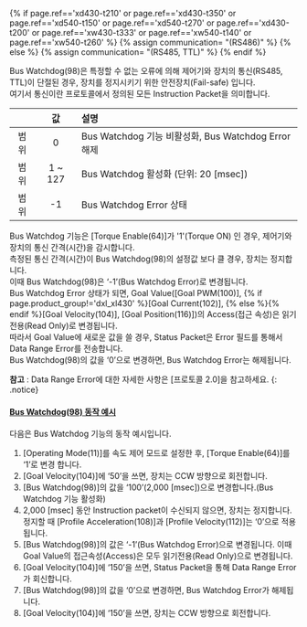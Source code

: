 {% if page.ref=='xd430-t210' or page.ref=='xd430-t350' or page.ref=='xd540-t150' or page.ref=='xd540-t270' or page.ref=='xd430-t200' or page.ref=='xw430-t333' or page.ref=='xw540-t140' or page.ref=='xw540-t260' %}
{% assign communication= "(RS486)" %}
{% else %}
{% assign communication= "(RS485, TTL)" %}
{% endif %}

Bus Watchdog(98)은 특정할 수 없는 오류에 의해 제어기와 장치의 통신(RS485, TTL)이 단절된 경우, 장치를 정지시키기 위한 안전장치(Fail-safe) 입니다.  
여기서 통신이란 프로토콜에서 정의된 모든 Instruction Packet을 의미합니다.

|      |   값    | 설명                                                |
|:----:|:-------:|:----------------------------------------------------|
| 범위 |    0    | Bus Watchdog 기능 비활성화, Bus Watchdog Error 해제 |
| 범위 | 1 ~ 127 | Bus Watchdog 활성화 (단위: 20 [msec])               |
| 범위 |   -1    | Bus Watchdog Error 상태                             |

Bus Watchdog 기능은 [Torque Enable(64)]가 '1'(Torque ON) 인 경우, 제어기와 장치의 통신 간격(시간)을 감시합니다.  
측정된 통신 간격(시간)이 Bus Watchdog(98)의 설정값 보다 클 경우, 장치는 정지합니다.  
이때 Bus Watchdog(98)은 ‘-1’(Bus Watchdog Error)로 변경됩니다.  
Bus Watchdog Error 상태가 되면, Goal Value([Goal PWM(100)], {% if page.product_group!='dxl_xl430' %}[Goal Current(102)], {% else %}{% endif %}[Goal Velocity(104)], [Goal Position(116)])의 Access(접근 속성)은 읽기 전용(Read Only)로 변경됩니다.  
따라서 Goal Value에 새로운 값을 쓸 경우, Status Packet은 Error 필드를 통해서 Data Range Error를 전송합니다.  
Bus Watchdog(98)의 값을 ‘0’으로 변경하면, Bus Watchdog Error는 해제됩니다.

**참고** : Data Range Error에 대한 자세한 사항은 [프로토콜 2.0]을 참고하세요.
{: .notice}

#### [Bus Watchdog(98) 동작 예시](#bus-watchdog98-동작-예시)

다음은 Bus Watchdog 기능의 동작 예시입니다.

1. [Operating Mode(11)]를 속도 제어 모드로 설정한 후, [Torque Enable(64)]를 ‘1’로 변경 합니다.
2. [Goal Velocity(104)]에 ‘50’을 쓰면, 장치는 CCW 방향으로 회전합니다.
3. [Bus Watchdog(98)]의 값을 ‘100’(2,000 [msec])으로 변경합니다.(Bus Watchdog 기능 활성화)
4. 2,000 [msec] 동안 Instruction packet이 수신되지 않으면, 장치는 정지합니다. 정지할 때 [Profile Acceleration(108)]과 [Profile Velocity(112)]는 ‘0’으로 적용됩니다.
5. [Bus Watchdog(98)]의 값은 ‘-1’(Bus Watchdog Error)으로 변경됩니다. 이때 Goal Value의 접근속성(Access)은 모두 읽기전용(Read Only)으로 변경됩니다.
6. [Goal Velocity(104)]에 ‘150’을 쓰면, Status Packet을 통해 Data Range Error가 회신합니다.
7. [Bus Watchdog(98)]의 값을 ‘0’으로 변경하면, Bus Watchdog Error가 해제됩니다.
8. [Goal Velocity(104)]에 ‘150’을 쓰면, 장치는 CCW 방향으로 회전합니다.
